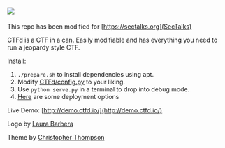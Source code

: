 ![](https://raw.githubusercontent.com/isislab/CTFd/master/CTFd/static/original/img/logo.png)
====

This repo has been modified for [https://sectalks.org](SecTalks)

CTFd is a CTF in a can. Easily modifiable and has everything you need to run a jeopardy style CTF.

Install: 
 1. `./prepare.sh` to install dependencies using apt.
 2. Modify [CTFd/config.py](https://github.com/isislab/CTFd/blob/master/CTFd/config.py) to your liking.
 3. Use `python serve.py` in a terminal to drop into debug mode.
 4. [Here](https://github.com/isislab/CTFd/wiki/Deployment) are some deployment options

Live Demo:
[http://demo.ctfd.io/](http://demo.ctfd.io/)

Logo by [Laura Barbera](http://www.laurabb.com/)

Theme by [Christopher Thompson](https://github.com/breadchris)
